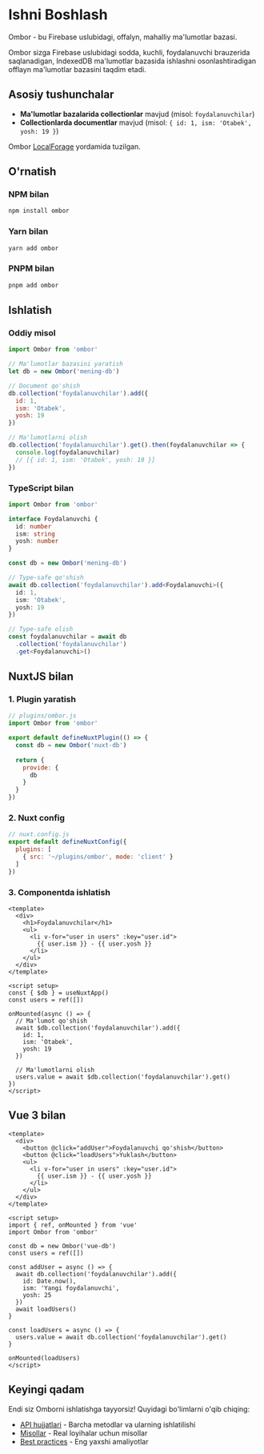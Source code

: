 # Ishni Boshlash

Ombor - bu Firebase uslubidagi, offalyn, mahalliy ma'lumotlar bazasi.

Ombor sizga Firebase uslubidagi sodda, kuchli, foydalanuvchi brauzerida saqlanadigan, IndexedDB ma'lumotlar bazasida ishlashni osonlashtiradigan offlayn ma'lumotlar bazasini taqdim etadi.

## Asosiy tushunchalar

- **Ma'lumotlar bazalarida collectionlar** mavjud (misol: `foydalanuvchilar`)
- **Collectionlarda documentlar** mavjud (misol: `{ id: 1, ism: 'Otabek', yosh: 19 }`)

Ombor [LocalForage](https://github.com/localForage/localForage) yordamida tuzilgan.

## O'rnatish

### NPM bilan

```bash
npm install ombor
```

### Yarn bilan

```bash
yarn add ombor
```

### PNPM bilan

```bash
pnpm add ombor
```

## Ishlatish

### Oddiy misol

```javascript
import Ombor from 'ombor'

// Ma'lumotlar bazasini yaratish
let db = new Ombor('mening-db')

// Document qo'shish
db.collection('foydalanuvchilar').add({
  id: 1,
  ism: 'Otabek',
  yosh: 19
})

// Ma'lumotlarni olish
db.collection('foydalanuvchilar').get().then(foydalanuvchilar => {
  console.log(foydalanuvchilar)
  // [{ id: 1, ism: 'Otabek', yosh: 19 }]
})
```

### TypeScript bilan

```typescript
import Ombor from 'ombor'

interface Foydalanuvchi {
  id: number
  ism: string
  yosh: number
}

const db = new Ombor('mening-db')

// Type-safe qo'shish
await db.collection('foydalanuvchilar').add<Foydalanuvchi>({
  id: 1,
  ism: 'Otabek',
  yosh: 19
})

// Type-safe olish
const foydalanuvchilar = await db
  .collection('foydalanuvchilar')
  .get<Foydalanuvchi>()
```

## NuxtJS bilan

### 1. Plugin yaratish

```javascript
// plugins/ombor.js
import Ombor from 'ombor'

export default defineNuxtPlugin(() => {
  const db = new Ombor('nuxt-db')
  
  return {
    provide: {
      db
    }
  }
})
```

### 2. Nuxt config

```javascript
// nuxt.config.js
export default defineNuxtConfig({
  plugins: [
    { src: '~/plugins/ombor', mode: 'client' }
  ]
})
```

### 3. Componentda ishlatish

```vue
<template>
  <div>
    <h1>Foydalanuvchilar</h1>
    <ul>
      <li v-for="user in users" :key="user.id">
        {{ user.ism }} - {{ user.yosh }}
      </li>
    </ul>
  </div>
</template>

<script setup>
const { $db } = useNuxtApp()
const users = ref([])

onMounted(async () => {
  // Ma'lumot qo'shish
  await $db.collection('foydalanuvchilar').add({
    id: 1,
    ism: 'Otabek',
    yosh: 19
  })
  
  // Ma'lumotlarni olish
  users.value = await $db.collection('foydalanuvchilar').get()
})
</script>
```

## Vue 3 bilan

```vue
<template>
  <div>
    <button @click="addUser">Foydalanuvchi qo'shish</button>
    <button @click="loadUsers">Yuklash</button>
    <ul>
      <li v-for="user in users" :key="user.id">
        {{ user.ism }} - {{ user.yosh }}
      </li>
    </ul>
  </div>
</template>

<script setup>
import { ref, onMounted } from 'vue'
import Ombor from 'ombor'

const db = new Ombor('vue-db')
const users = ref([])

const addUser = async () => {
  await db.collection('foydalanuvchilar').add({
    id: Date.now(),
    ism: 'Yangi foydalanuvchi',
    yosh: 25
  })
  await loadUsers()
}

const loadUsers = async () => {
  users.value = await db.collection('foydalanuvchilar').get()
}

onMounted(loadUsers)
</script>
```

## Keyingi qadam

Endi siz Omborni ishlatishga tayyorsiz! Quyidagi bo'limlarni o'qib chiqing:

- [API hujjatlari](/api/introduction) - Barcha metodlar va ularning ishlatilishi
- [Misollar](/guide/examples) - Real loyihalar uchun misollar
- [Best practices](/guide/best-practices) - Eng yaxshi amaliyotlar
